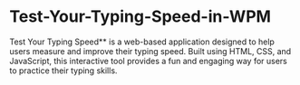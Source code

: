 # Test-Your-Typing-Speed-in-WPM
Test Your Typing Speed** is a web-based application designed to help users measure and improve their typing speed. Built using HTML, CSS, and JavaScript, this interactive tool provides a fun and engaging way for users to practice their typing skills.
